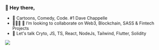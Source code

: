 ### 👋 Hey there,

- 💞️ Cartoons, Comedy, Code. #1 Dave Chappelle 
- 👨🏾‍💻 👯 I’m looking to collaborate on Web3, Blockchain, SASS & Fintech Projects
- 💬 Let's talk Cryto, JS, TS, React, NodeJs, Tailwind, Flutter, Solidity

![](https://komarev.com/ghpvc/?username=iamevansobeng&color=1dbf73&style=for-the-badge)
